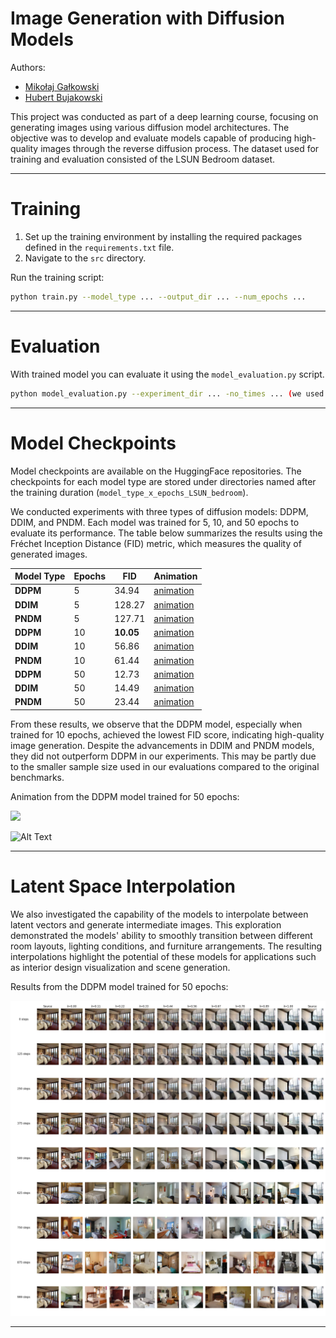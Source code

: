 # Image Generation with Diffusion Models

Authors:
- [Mikołaj Gałkowski](https://www.github.com/galkowskim)
- [Hubert Bujakowski](https://www.github.com/hbujakow)

This project was conducted as part of a deep learning course, focusing on generating images using various diffusion model architectures. The objective was to develop and evaluate models capable of producing high-quality images through the reverse diffusion process. The dataset used for training and evaluation consisted of the LSUN Bedroom dataset.

-----------------------

# Training

1. Set up the training environment by installing the required packages defined in the `requirements.txt` file.
2. Navigate to the `src` directory.

Run the training script:
```bash
python train.py --model_type ... --output_dir ... --num_epochs ...
```

-----------------------

# Evaluation

With trained model you can evaluate it using the `model_evaluation.py` script.

```bash
python model_evaluation.py --experiment_dir ... -no_times ... (we used 200)
```


-----------------------

# Model Checkpoints

Model checkpoints are available on the HuggingFace repositories. The checkpoints for each model type are stored under directories named after the training duration (`model_type_x_epochs_LSUN_bedroom`).

We conducted experiments with three types of diffusion models: DDPM, DDIM, and PNDM. Each model was trained for 5, 10, and 50 epochs to evaluate its performance. The table below summarizes the results using the Fréchet Inception Distance (FID) metric, which measures the quality of generated images.

| Model Type | Epochs | FID    | Animation                                                                  |
|------------|--------|--------|----------------------------------------------------------------------------|
| **DDPM**   | 5      | 34.94  | [animation](https://youtu.be/TsZugI4U3hQ)                                  |
| **DDIM**   | 5      | 128.27 | [animation](https://youtu.be/t72_pV-OjSA)                                  |
| **PNDM**   | 5      | 127.71 | [animation](https://youtu.be/dYGrZyG4U_A)                                  |
| **DDPM**   | 10     | **10.05** | [animation](https://youtu.be/P6XvCMjF0qA)                                  |
| **DDIM**   | 10     | 56.86  | [animation](https://youtu.be/PiR6dClO_vE)                                  |
| **PNDM**   | 10     | 61.44  | [animation](https://youtu.be/KGyXIXjiNck)                                  |
| **DDPM**   | 50     | 12.73  | [animation](https://youtu.be/q1mpepeOkpg)                                  |
| **DDIM**   | 50     | 14.49  | [animation](https://youtu.be/Zef8ofyR49w)                                  |
| **PNDM**   | 50     | 23.44  | [animation](https://youtu.be/weXnxNgGFU8)                                  |

From these results, we observe that the DDPM model, especially when trained for 10 epochs, achieved the lowest FID score, indicating high-quality image generation. Despite the advancements in DDIM and PNDM models, they did not outperform DDPM in our experiments. This may be partly due to the smaller sample size used in our evaluations compared to the original benchmarks.

Animation from the DDPM model trained for 50 epochs:

<img src="https://media.giphy.com/media/v1.Y2lkPTc5MGI3NjExajE1NnZvYndwcmwxbXRyYzkyM2p4a2tyZmp4eXVkaG01aXM3NDNvZiZlcD12MV9pbnRlcm5hbF9naWZfYnlfaWQmY3Q9Zw/kXiaNkHXSjIppo0Agd/giphy.gif" width="500">

![Alt Text](img/ddpm-epochs-50.gif)


-------------------

# Latent Space Interpolation

We also investigated the capability of the models to interpolate between latent vectors and generate intermediate images. This exploration demonstrated the models' ability to smoothly transition between different room layouts, lighting conditions, and furniture arrangements. The resulting interpolations highlight the potential of these models for applications such as interior design visualization and scene generation.

Results from the DDPM model trained for 50 epochs:

<img src="img/50-ddpm.png">

-------------------
